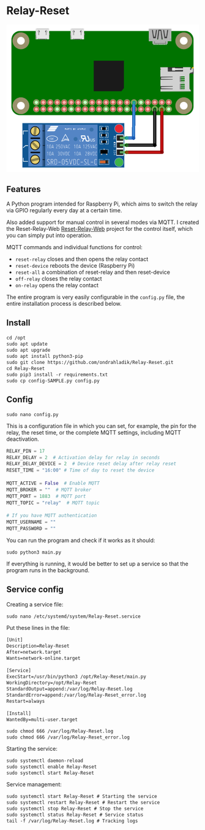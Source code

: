 # Relay-Reset

![image](/pinout.png)

## Features
A Python program intended for Raspberry Pi, which aims to switch the relay via GPIO regularly every day at a certain time.    

Also added support for manual control in several modes via MQTT. I created the Reset-Relay-Web [Reset-Relay-Web](https://github.com/ondrahladik/Relay-Reset-Web) project for the control itself, which you can simply put into operation.   

MQTT commands and individual functions for control:
- `reset-relay` closes and then opens the relay contact
- `reset-device` reboots the device (Raspberry Pi)
- `reset-all` a combination of reset-relay and then reset-device
- `off-relay` closes the relay contact
- `on-relay` opens the relay contact

The entire program is very easily configurable in the `config.py` file, the entire installation process is described below.  

## Install

```console
cd /opt
sudo apt update
sudo apt upgrade
sudo apt install python3-pip
sudo git clone https://github.com/ondrahladik/Relay-Reset.git  
cd Relay-Reset
sudo pip3 install -r requirements.txt
sudo cp config-SAMPLE.py config.py
```

## Config
```console
sudo nano config.py
```
This is a configuration file in which you can set, for example, the pin for the relay, the reset time, or the complete MQTT settings, including MQTT deactivation.
```python
RELAY_PIN = 17
RELAY_DELAY = 2  # Activation delay for relay in seconds
RELAY_DELAY_DEVICE = 2  # Device reset delay after relay reset
RESET_TIME = "16:00" # Time of day to reset the device

MQTT_ACTIVE = False  # Enable MQTT
MQTT_BROKER = ""  # MQTT broker
MQTT_PORT = 1883  # MQTT port
MQTT_TOPIC = "relay"  # MQTT topic

# If you have MQTT authentication
MQTT_USERNAME = ""
MQTT_PASSWORD = ""
```
You can run the program and check if it works as it should:
```console
sudo python3 main.py
```
If everything is running, it would be better to set up a service so that the program runs in the background.

## Service config
Creating a service file:
```console
sudo nano /etc/systemd/system/Relay-Reset.service
```
Put these lines in the file:
```console
[Unit]
Description=Relay-Reset
After=network.target
Wants=network-online.target

[Service]
ExecStart=/usr/bin/python3 /opt/Relay-Reset/main.py
WorkingDirectory=/opt/Relay-Reset
StandardOutput=append:/var/log/Relay-Reset.log
StandardError=append:/var/log/Relay-Reset_error.log
Restart=always

[Install]
WantedBy=multi-user.target
```
```console
sudo chmod 666 /var/log/Relay-Reset.log
sudo chmod 666 /var/log/Relay-Reset_error.log
```
Starting the service:
```console
sudo systemctl daemon-reload
sudo systemctl enable Relay-Reset
sudo systemctl start Relay-Reset
```
Service management:
```console
sudo systemctl start Relay-Reset # Starting the service
sudo systemctl restart Relay-Reset # Restart the service
sudo systemctl stop Relay-Reset # Stop the service
sudo systemctl status Relay-Reset # Service status
tail -f /var/log/Relay-Reset.log # Tracking logs
```